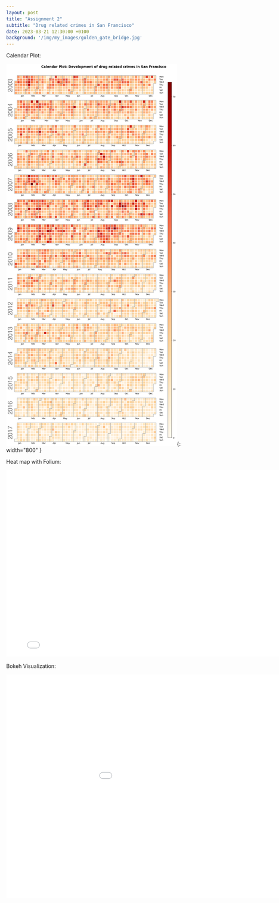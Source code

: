 ```yaml
---
layout: post
title: "Assignment 2"
subtitle: "Drug related crimes in San Francisco"
date: 2023-03-21 12:30:00 +0100
background: '/img/my_images/golden_gate_bridge.jpg'
---
```


Calendar Plot:

![Calendar plot](/viz/cal_plot_assignment2.png){: width="800" }


Heat map with Folium:

<embed 
       type="text/html" 
       src="/viz/drugMap.html"
       width="800"
       height="500"
       >


Bokeh Visualization:

<embed 
       type="text/html" 
       src="/viz/bokeh_assignment2.html"
       width="1100"
       height="600"
       >
